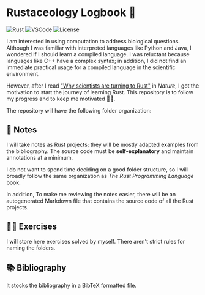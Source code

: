 # Rustaceology Logbook &#129408;

![Rust](https://img.shields.io/badge/-Rust-B7410E?logo=rust&logoColor=28282B&labelColor=white)
![VSCode](https://img.shields.io/badge/-VSCode-blue?logo=visualstudiocode&logoColor=blue&labelColor=white)
![License](https://img.shields.io/github/license/hdescobarh/rustaceology-logbook)


I am interested in using computation to address biological questions. Although I was familiar with interpreted languages like Python and Java, I wondered if I should learn a compiled language. I was reluctant because languages like C++ have a complex syntax; in addition, I did not find an immediate practical usage for a compiled language in the scientific environment. 

However, after I read ["Why scientists are turning to Rust"](https://doi.org/10.1038/d41586-020-03382-2) in *Nature*, I got the motivation to start the journey of learning Rust. This repository is to follow my progress and to keep me motivated &#128170;&#127997;.

The repository will have the following folder organization:

## &#128217; Notes

I will take notes as Rust projects; they will be mostly adapted examples from the bibliography. The source code must be **self-explanatory** and maintain annotations at a minimum. 

I do not want to spend time deciding on a good folder structure, so I will broadly follow the same organization as *The Rust Programming Language* book.

In addition, To make me reviewing the notes easier, there will be an autogenerated Markdown file that contains the source code of all the Rust projects. 

## &#127939;&#127997; Exercises

I will store here exercises solved by myself. There aren't strict rules for naming the folders.

## &#128218; Bibliography

It stocks the bibliography in a BibTeX formatted file.